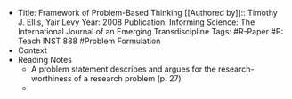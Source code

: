 - Title: Framework of Problem-Based Thinking
[[Authored by]]:: Timothy J. Ellis, Yair Levy
Year: 2008
Publication: Informing Science: The International Journal of an Emerging Transdiscipline
Tags: #R-Paper #P: Teach INST 888 #Problem Formulation
- Context
- Reading Notes
    - A problem statement describes and argues for the research-worthiness of a research problem (p. 27)
    - 

